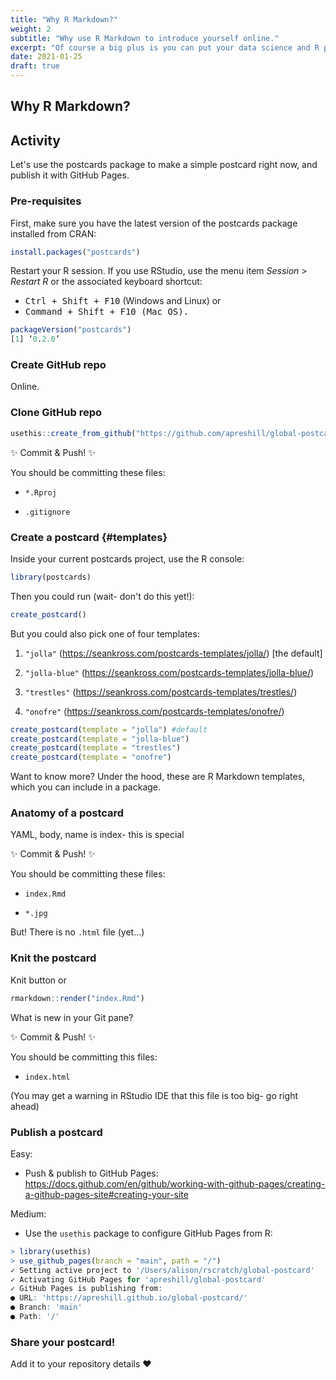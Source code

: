 ```yaml
---
title: "Why R Markdown?"
weight: 2
subtitle: "Why use R Markdown to introduce yourself online."
excerpt: "Of course a big plus is you can put your data science and R programming skills online, but also: you can use RStudio, and you can use tools that can help you improve your real work workflows."
date: 2021-01-25
draft: true
---
```





## Why R Markdown?



## Activity 

Let's use the postcards package to make a simple postcard right now, and publish it with GitHub Pages.

### Pre-requisites

First, make sure you have the latest version of the postcards package installed from CRAN:


```r
install.packages("postcards")
```

Restart your R session. If you use RStudio, use the menu item *Session > Restart R* or the associated keyboard shortcut:

+ <kbd>Ctrl + Shift + F10</kbd> (Windows and Linux) or
+ <kbd>Command + Shift + F10<kbd> (Mac OS). 


```r
packageVersion("postcards")
[1] ‘0.2.0’
```

### Create GitHub repo

Online.

### Clone GitHub repo


```r
usethis::create_from_github("https://github.com/apreshill/global-postcard.git")
```

:sparkles: Commit & Push! :sparkles:

You should be committing these files:

+ `*.Rproj`

+ `.gitignore`

### Create a postcard {#templates}

Inside your current postcards project, use the R console:


```r
library(postcards)
```

Then you could run (wait- don't do this yet!):


```r
create_postcard()
```

But you could also pick one of four templates:

1. `"jolla"` (<https://seankross.com/postcards-templates/jolla/>) [the default]

1. `"jolla-blue"` (<https://seankross.com/postcards-templates/jolla-blue/>)

1. `"trestles"` (<https://seankross.com/postcards-templates/trestles/>)

1. `"onofre"` (<https://seankross.com/postcards-templates/onofre/>)


```r
create_postcard(template = "jolla") #default
create_postcard(template = "jolla-blue")
create_postcard(template = "trestles")
create_postcard(template = "onofre")
```

<aside>
Want to know more? Under the hood, these are R Markdown templates, which you can include in a package.
</aside>

### Anatomy of a postcard

YAML, body, name is index- this is special

:sparkles: Commit & Push! :sparkles:

You should be committing these files:

+ `index.Rmd`

+ `*.jpg`

But! There is no `.html` file (yet...)


### Knit the postcard

Knit button or


```r
rmarkdown::render("index.Rmd")
```

What is new in your Git pane?

:sparkles: Commit & Push! :sparkles:

You should be committing this files:

+ `index.html`

(You may get a warning in RStudio IDE that this file is too big- go right ahead)

### Publish a postcard

Easy: 

+ Push & publish to GitHub Pages: <https://docs.github.com/en/github/working-with-github-pages/creating-a-github-pages-site#creating-your-site>

Medium:

+ Use the `usethis` package to configure GitHub Pages from R:


```r
> library(usethis)
> use_github_pages(branch = "main", path = "/")
✓ Setting active project to '/Users/alison/rscratch/global-postcard'
✓ Activating GitHub Pages for 'apreshill/global-postcard'
✓ GitHub Pages is publishing from:
● URL: 'https://apreshill.github.io/global-postcard/'
● Branch: 'main'
● Path: '/'
```

### Share your postcard!

Add it to your repository details :heart:
  
